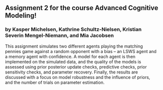## Assignment 2 for the course Advanced Cognitive Modeling!
### by Kasper Michelsen, Kathrine Schultz-Nielsen, Kristian Severin Mengel-Niemann, and Mia Jacobsen
This assignment simulates two different agents playing the matching pennies game against a random opponent with a bias – an LSWS agent and a memory agent with confidence. A model for each agent is then implemented on the simulated data, and the quality of the models is assessed using prior posterior update checks, predictive checks, prior sensitivity checks, and parameter recovery. Finally, the results are discussed with a focus on model robustness and the influence of priors, and the number of trials on parameter estimation. 
